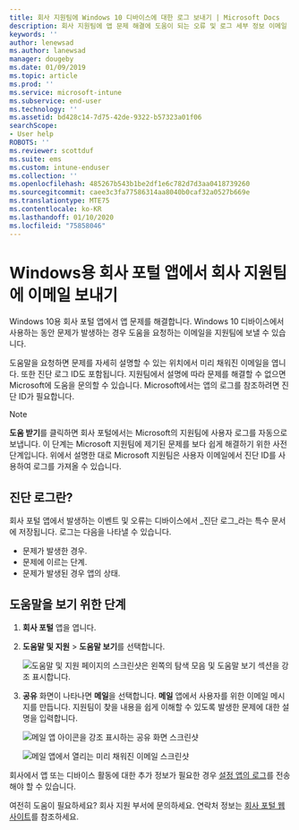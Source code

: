 ```yaml
---
title: 회사 지원팀에 Windows 10 디바이스에 대한 로그 보내기 | Microsoft Docs
description: 회사 지원팀에 앱 문제 해결에 도움이 되는 오류 및 로그 세부 정보 이메일 보내기
keywords: ''
author: lenewsad
ms.author: lanewsad
manager: dougeby
ms.date: 01/09/2019
ms.topic: article
ms.prod: ''
ms.service: microsoft-intune
ms.subservice: end-user
ms.technology: ''
ms.assetid: bd428c14-7d75-42de-9322-b57323a01f06
searchScope:
- User help
ROBOTS: ''
ms.reviewer: scottduf
ms.suite: ems
ms.custom: intune-enduser
ms.collection: ''
ms.openlocfilehash: 485267b543b1be2df1e6c782d7d3aa0418739260
ms.sourcegitcommit: caee3c3fa77586314aa8040b0caf32a0527b669e
ms.translationtype: MTE75
ms.contentlocale: ko-KR
ms.lasthandoff: 01/10/2020
ms.locfileid: "75858046"
---
```

# <a name="email-your-company-support-about-problem-from-company-portal-for-windows"></a>Windows용 회사 포털 앱에서 회사 지원팀에 이메일 보내기

Windows 10용 회사 포털 앱에서 앱 문제를 해결합니다. Windows 10 디바이스에서 사용하는 동안 문제가 발생하는 경우 도움을 요청하는 이메일을 지원팀에 보낼 수 있습니다. 

도움말을 요청하면 문제를 자세히 설명할 수 있는 위치에서 미리 채워진 이메일을 엽니다. 또한 진단 로그 ID도 포함됩니다. 지원팀에서 설명에 따라 문제를 해결할 수 없으면 Microsoft에 도움을 문의할 수 있습니다. Microsoft에서는 앱의 로그를 참조하려면 진단 ID가 필요합니다.   


> [!Note]
> **도움 받기**를 클릭하면 회사 포털에서는 Microsoft의 지원팀에 사용자 로그를 자동으로 보냅니다. 이 단계는 Microsoft 지원팀에 제기된 문제를 보다 쉽게 해결하기 위한 사전 단계입니다. 위에서 설명한 대로 Microsoft 지원팀은 사용자 이메일에서 진단 ID를 사용하여 로그를 가져올 수 있습니다.  

## <a name="what-is-a-diagnostic-log"></a>진단 로그란?

회사 포털 앱에서 발생하는 이벤트 및 오류는 디바이스에서 _진단 로그_라는 특수 문서에 저장됩니다. 로그는 다음을 나타낼 수 있습니다.  
* 문제가 발생한 경우.  
* 문제에 이르는 단계.  
* 문제가 발생된 경우 앱의 상태.   

## <a name="steps-to-get-help"></a>도움말을 보기 위한 단계  

1. **회사 포털** 앱을 엽니다.
2. **도움말 및 지원** > **도움말 보기**를 선택합니다.  

   ![도움말 및 지원 페이지의 스크린샷은 왼쪽의 탐색 모음 및 도움말 보기 섹션을 강조 표시합니다.](./media/1812_UCP_Help_Support_Get_Help_Logs.png)    

3. **공유** 화면이 나타나면 **메일**을 선택합니다. **메일** 앱에서 사용자를 위한 이메일 메시지를 만듭니다. 지원팀이 찾을 내용을 쉽게 이해할 수 있도록 발생한 문제에 대한 설명을 입력합니다.  

   ![메일 앱 아이콘을 강조 표시하는 공유 화면 스크린샷](./media/1811_Mail_Logs_Windows_CPapp.png)  


   ![메일 앱에서 열리는 미리 채워진 이메일 스크린샷](./media/1811_Get_Help_Email_Windows_CPapp.png)  

회사에서 앱 또는 디바이스 활동에 대한 추가 정보가 필요한 경우 [설정 앱의 로그](send-logs-to-your-it-admin-settings-windows.md)를 전송해야 할 수 있습니다.  

여전히 도움이 필요하세요? 회사 지원 부서에 문의하세요. 연락처 정보는 [회사 포털 웹 사이트](https://go.microsoft.com/fwlink/?linkid=2010980)를 참조하세요.  
